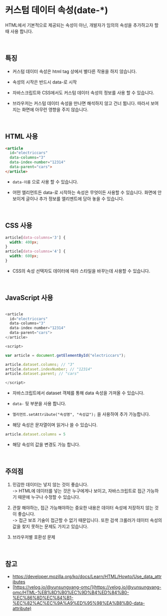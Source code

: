 # 커스텀 데이터 속성(date-*)

HTML에서 기본적으로 제공되는 속성이 아닌, 개발자가 임의의 속성을 추가하고자 할 때 사용 합니다.

<br>

## 특징
- 커스텀 데이터 속성은 html tag 상에서 별다른 작용을 하지 않습니다.
- 속성의 시작은 반드시 data-로 시작 
- 자바스크립트와 CSS에서도 커스텀 데이터 속성의 정보를 사용 할 수 있습니다.

- 브라우저는 커스텀 데이터 속성을 만나면 해석하지 않고 건너 뜁니다. 따라서 보여지는 화면에 아무런 영향을 주지 않습니다.

<br>

## HTML 사용

```html
<article
  id="electriccars"
  data-columns="3"
  data-index-number="12314"
  data-parent="cars">
</article>
```
- `data-이름` 으로 사용 할 수 있습니다.

-  어떤 엘리먼트든 data-로 시작하는 속성은 무엇이든 사용할 수 있습니다. 화면에 안 보이게 글이나 추가 정보를 엘리멘트에 담아 놓을 수 있습니다.

<br>

## CSS 사용

```CSS
article[data-columns='3'] {
  width: 400px;
}
article[data-columns='4'] {
  width: 600px;
}
```
- CSS의 속성 선택자도 데이터에 따라 스타일을 바꾸는데 사용할 수 있습니다.

<br>

## JavaScript 사용

```javascript

<article
  id="electriccars"
  data-columns="3"
  data-index-number="12314"
  data-parent="cars">
</article>

<script>

var article = document.getElementById("electriccars");

article.dataset.columns; // "3"
article.dataset.indexNumber; // "12314"
article.dataset.parent; // "cars"

</script>
```

- 자바스크립트에서 dataset 객체를 통해 data 속성을 가져올 수 있습니다.
- `data-` 뒷 부분을 사용 합니다.
- `엘리먼트.setAttribute("속성명", "속성값");` 을 사용하여 추가 가능합니다.

- 해당 속성은 문자열이며 읽거나 쓸 수 있습니다.

```javascript
article.dataset.columns = 5
```
- 해당 속성의 값을 변경도 가능 합니다.

<br>

## 주의점
1. 민감한 데이터는 넣지 않는 것이 좋습니다.<br> 
-> HTML에 데이터를 넣는 것은 누구에게나 보이고, 자바스크립트로 접근 가능하기 때문에 누구나 수정할 수 있습니다.

2. 관찰 해야하는, 접근 가능해야하는 중요한 내용은 데이터 속성에 저장하지 않는 것이 좋습니다.<br>
-> 접근 보조 기술이 접근할 수 없기 때문입니다. 또한 검색 크롤러가 데이터 속성의 값을 찾지 못하는 문제도 가지고 있습니다.

3. 브라우저별 호환성 문제



<br>

## 참고
- https://developer.mozilla.org/ko/docs/Learn/HTML/Howto/Use_data_attributes
- [https://velog.io/@yunsungyang-omc/](https://velog.io/@yunsungyang-omc/HTML-%EB%8D%B0%EC%9D%B4%ED%84%B0-%EC%86%8D%EC%84%B1-%EC%82%AC%EC%9A%A9%ED%95%98%EA%B8%B0-data-attribute)